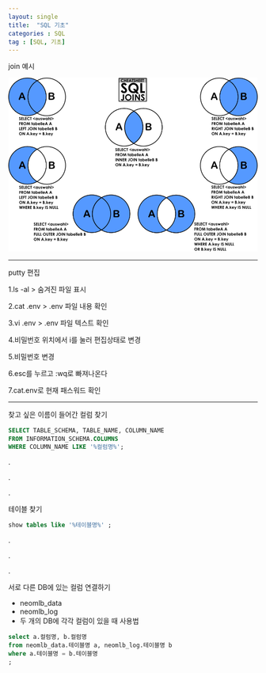 ```yaml
---
layout: single
title:  "SQL 기초"
categories : SQL
tag : [SQL, 기초]
---
```






join 예시

<img src="./img/2021-12-05-SQL 기초/1861.png" alt="1861" style="zoom: 67%;" />



---





putty 편집

1.ls -al > 숨겨진 파일 표시

2.cat .env > .env 파일 내용 확인

3.vi .env > .env 파일 텍스트 확인

4.비밀번호 위치에서 i를 눌러 편집상태로 변경

5.비밀번호 변경

6.esc를 누르고 :wq로 빠져나온다

7.cat.env로 현재 패스워드 확인



---





찾고 싶은 이름이 들어간 컬럼 찾기

```sql
SELECT TABLE_SCHEMA, TABLE_NAME, COLUMN_NAME
FROM INFORMATION_SCHEMA.COLUMNS
WHERE COLUMN_NAME LIKE '%컬럼명%';
```

.

.

.

테이블 찾기

```sql
show tables like '%테이블명%' ;
```

.

.

.

서로 다른 DB에 있는 컬럼 연결하기

- neomlb_data
- neomlb_log
- 두 개의 DB에 각각 컬럼이 있을 때 사용법

```sql
select a.컬럼명, b.컬럼명
from neomlb_data.테이블명 a, neomlb_log.테이블명 b
where a.테이블명 = b.테이블명
; 
```







